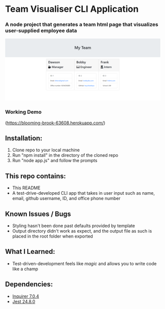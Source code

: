 # Team Visualiser CLI Application

### A node project that generates a team html page that visualizes user-supplied employee data
![TeamVisualized](/pics/MyTeam.PNG)

### Working Demo
(https://blooming-brook-63608.herokuapp.com/)

## Installation:
1. Clone repo to your local machine
2. Run "npm install" in the directory of the cloned repo
3. Run "node app.js" and follow the prompts

## This repo contains:
* This README
* A test-drive-developed CLI app that takes in user input such as name, email, github username, ID, and office phone number

## Known Issues / Bugs
* Styling hasn't been done past defaults provided by template
* Output directory didn't work as expect, and the output file as such is placed in the root folder when exported

## What I Learned:
* Test-driven-development feels like *magic* and allows you to write code like a champ

## Dependencies:
* [Inquirer 7.0.4](https://www.npmjs.com/package/inquirer)
* [Jest 24.8.0](https://www.npmjs.com/package/inquirer)


